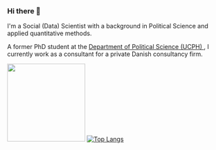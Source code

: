 ### Hi there 👋

<!--
**jvieroe/jvieroe** is a ✨ _special_ ✨ repository because its `README.md` (this file) appears on your GitHub profile.

Here are some ideas to get you started:

- 🔭 I’m currently working on ...
- 🌱 I’m currently learning ...
- 👯 I’m looking to collaborate on ...
- 🤔 I’m looking for help with ...
- 💬 Ask me about ...
- 📫 How to reach me: ...
- 😄 Pronouns: ...
- ⚡ Fun fact: ...
-->

I'm a Social (Data) Scientist with a background in Political Science and applied quantitative methods.

A former PhD student at the <a href="https://politicalscience.ku.dk"> Department of Political Science (UCPH) </a>, I currently work as a consultant for a private Danish consultancy firm.


<img height="180em" src="https://github-readme-stats.vercel.app/api?username=jvieroe&show_icons=true&theme=merko&hide_border=false&&count_private=true&include_all_commits=true" /> [![Top Langs](https://github-readme-stats.vercel.app/api/top-langs/?username=jvieroe&layout=compact&theme=merko&hide_border=false)](https://github.com/jvieroe/github-readme-stats)


